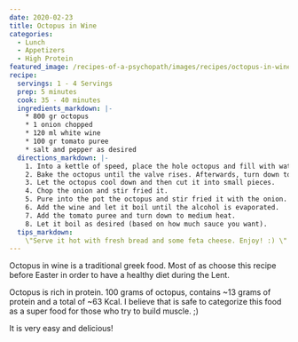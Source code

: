 ```yaml
---
date: 2020-02-23
title: Octopus in Wine
categories:
  - Lunch
  - Appetizers
  - High Protein
featured_image: /recipes-of-a-psychopath/images/recipes/octopus-in-wine.jpg
recipe:
  servings: 1 - 4 Servings
  prep: 5 minutes
  cook: 35 - 40 minutes
  ingredients_markdown: |-
    * 800 gr octopus
    * 1 onion chopped
    * 120 ml white wine
    * 100 gr tomato puree
    * salt and pepper as desired
  directions_markdown: |-
    1. Into a kettle of speed, place the hole octopus and fill with water until the octopus is covered.
    2. Bake the octopus until the valve rises. Afterwards, turn down to low heat and let it boil for about 25'.
    3. Let the octopus cool down and then cut it into small pieces.
    4. Chop the onion and stir fried it.
    5. Pure into the pot the octopus and stir fried it with the onion.
    6. Add the wine and let it boil until the alcohol is evaporated.
    7. Add the tomato puree and turn down to medium heat. 
    8. Let it boil as desired (based on how much sauce you want). 
  tips_markdown:
    \"Serve it hot with fresh bread and some feta cheese. Enjoy! :) \" 
---
```

Octopus in wine is a traditional greek food. Most of as choose this recipe before Easter in order to have a healthy diet during the Lent.

Octopus is rich in protein. 100 grams of octopus, contains ~13 grams of protein and a total of ~63 Kcal. I believe that is safe to categorize this food as a super food for those who try to build muscle. ;)

It is very easy and delicious!
